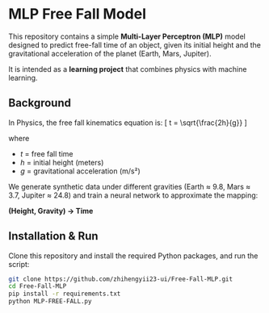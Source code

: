 # MLP Free Fall Model
This repository contains a simple **Multi-Layer Perceptron (MLP)** model designed to predict free-fall time of an object, given its initial height and the gravitational acceleration of the planet (Earth, Mars, Jupiter).

It is intended as a **learning project** that combines physics with machine learning.

## Background

In Physics, the free fall kinematics equation is:
\[
t = \sqrt{\frac{2h}{g}}
\]

where 
- *t* = free fall time 
- *h* = initial height (meters)
- *g* = gravitational acceleration (m/s²)

We generate synthetic data under different gravities (Earth ≈ 9.8, Mars ≈ 3.7, Jupiter ≈ 24.8) and train a neural network to approximate the mapping:

**(Height, Gravity) → Time**

## Installation & Run

Clone this repository and install the required Python packages, and run the script:

```bash
git clone https://github.com/zhihengyii23-ui/Free-Fall-MLP.git
cd Free-Fall-MLP
pip install -r requirements.txt
python MLP-FREE-FALL.py
